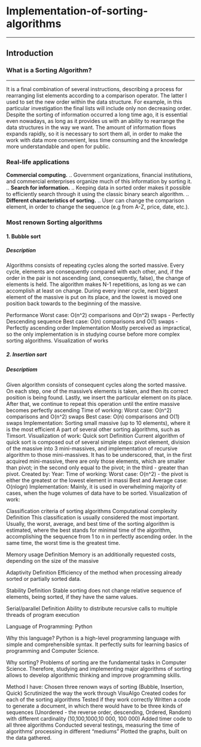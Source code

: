 # Implementation-of-sorting-algorithms
***
## Introduction 

### What is a Sorting Algorithm? 
***
 It is a final combination of several instructions, describing a process for rearranging list elements according to a comparison operator. The latter I used to set the new order within the data structure. For example, in this particular investigation the final lists will include only non decreasing  order. 
Despite the sorting of information occurred a long time ago, it is essential even nowadays, as long as it provides us with an ability to rearrange the data structures in the way we want. The amount of information flows expands rapidly, so it is necessary to sort them all, in order to make the work with data more convenient, less time consuming and the knowledge more understandable and open for public.

### Real-life applications

  **Commercial computing.** ..
                Government organizations, financial institutions, and commercial enterprises organize much of this information by sorting it. ..
  **Search for information.** ..
                Keeping data in sorted order makes it possible to efficiently search through it using the classic binary search algorithm. ..
  **Different characteristics of sorting.** ..
                User can change the comparison element, in order to change the sequence (e.g from A-Z, price, date, etc.).

### Most renown Sorting algorithms 

   #### 1. Bubble sort
 ##### Description 
Algorithms consists of repeating cycles along the sorted massive. Every cycle, elements are consequently compared with each other, and, if the order in the pair is not ascending (and, consequently, false), the change of elements is held. The algorithm makes N-1 repetitions, as long as we can accomplish at least on change. During every inner cycle, next biggest element of the massive is put on its place, and the lowest is moved one position back towards to the beginning of the massive.
 
Performance
Worst case: O(n^2) comparisons and O(n^2)  swaps - Perfectly Descending sequence 
Best case: O(n) comparisons and O(1) swaps - Perfectly ascending order
Implementation 
Mostly perceived as impractical, so the only implementation is in studying course before more complex sorting algorithms.
Visualization of works

   ##### 2. Insertion sort
 ##### Descriptiom
Given algorithm consists of consequent cycles along the sorted massive. On each step, one of the massive’s elements is taken, and then its correct position is being found. Lastly, we insert the particular element on its place. After that, we continue to repeat this operation until the entire massive becomes perfectly ascending
Time of working:
Worst case: O(n^2) comparisons and O(n^2) swaps
Best case: O(n) comparisons and O(1) swaps 
Implementation: 
Sorting small massive (up to 10 elements), where it is the most efficient 
A part of several other sorting algorithms, such as Timsort.
Visualization of work:
Quick sort
   Definition
Current algorithm of quick sort is composed out of several simple steps: pivot element, division of the massive into 3 mini-massives, and implementation of recursive algorithm to those mini-massives. It has to be underscored, that, in the first acquired mini-massive, there are only those elements, which are smaller than pivot; in the second only equal to the pivot; in the third - greater than pivot.
Created by:
Year: 
Time of working:
Worst case: O(n^2) - the pivot is either the greatest or the lowest element in massi
Best and Average case: O(nlogn) 
Implementation:
 Mainly, it is used in overwhelming majority of cases, when the huge volumes of data have to be sorted.
Visualization of work:

Classification criteria of sorting algorithms 
Computational complexity 
Definition 
This classification is usually considered the most important. Usually, the worst, average, and best time of the sorting algorithm is estimated, where the best stands for minimal time of the algorithm, accomplishing the sequence from 1 to n in perfectly ascending order. In the same time, the worst time is the greatest time.

Memory usage 
Definition
Memory is an additionally requested costs, depending on the size of the massive


Adaptivity
Definition 
Efficiency of the method when processing already sorted or partially sorted data.

Stability
Definition 
Stable sorting does not change relative sequence of elements, being sorted, if they have the same values.


Serial/parallel 
Definition 
Ability to distribute recursive calls to multiple threads of program execution

Language of Programming: Python

Why this language? 
Python is a high-level programming language with simple and comprehensible syntax. It perfectly suits for learning basics of programming and Computer Science.

Why sorting?
Problems of sorting are the fundamental tasks in Computer Science. Therefore, studying and implementing major algorithms of sorting allows to develop algorithmic thinking and improve programming skills.

Method 
I have:
 Chosen three renown ways of sorting (Bubble, Insertion, Quick)
 Scrutinized the way the work through VisuAlgo
 Created codes for each of the sorting algorithms 
 Tested if they work correctly 
 Written a code to generate a document, in which there would have to be three kinds of sequences (Unordered - the reverse order, descending, Ordered, Random) with different cardinality (10,100,1000,10 000, 100 000)
 Added timer code to all three algorithms 
Conducted several testings, measuring the time of algorithms‘ processing in different “mediums”
Plotted the graphs, built on the data gathered.

